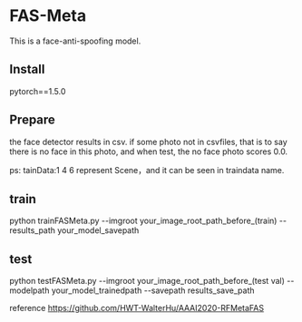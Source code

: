 # FAS-Meta

This is a face-anti-spoofing model.

## Install

pytorch==1.5.0

## Prepare

the face detector results in csv. if some photo not in csvfiles, that is to say there is no face in this photo, and when test, the no face photo scores 0.0.

ps: tainData:1 4 6 represent Scene，and it can be seen in traindata name.

## train

python trainFASMeta.py --imgroot your_image_root_path_before_(train) --results_path your_model_savepath

## test

python testFASMeta.py --imgroot your_image_root_path_before_(test val) --modelpath your_model_trainedpath --savepath results_save_path


reference
https://github.com/HWT-WalterHu/AAAI2020-RFMetaFAS

